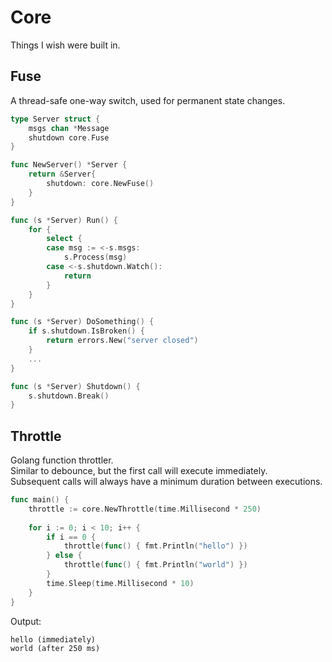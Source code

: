 # Core

Things I wish were built in.

## Fuse

A thread-safe one-way switch, used for permanent state changes.

```go
type Server struct {
    msgs chan *Message
    shutdown core.Fuse
}

func NewServer() *Server {
    return &Server{
        shutdown: core.NewFuse()	
    }
}

func (s *Server) Run() {
    for {
        select {
        case msg := <-s.msgs:
            s.Process(msg)
        case <-s.shutdown.Watch():
            return
        }   
    }
}

func (s *Server) DoSomething() {
    if s.shutdown.IsBroken() {
        return errors.New("server closed")
    }
    ...
}

func (s *Server) Shutdown() {
    s.shutdown.Break()
}
```

## Throttle

Golang function throttler.  
Similar to debounce, but the first call will execute immediately.  
Subsequent calls will always have a minimum duration between executions.

```go
func main() {
    throttle := core.NewThrottle(time.Millisecond * 250)
    
    for i := 0; i < 10; i++ {
        if i == 0 {
            throttle(func() { fmt.Println("hello") })
        } else {
            throttle(func() { fmt.Println("world") })
        }
        time.Sleep(time.Millisecond * 10)
    }
}
```

Output:

```
hello (immediately)
world (after 250 ms)
```
